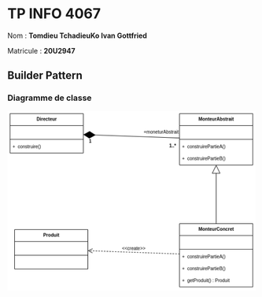 # TP INFO 4067

Nom : **Tomdieu TchadieuKo Ivan Gottfried**

Matricule : **20U2947**

## Builder Pattern

### Diagramme de classe

![Diagramme de classe](./uml.png)
